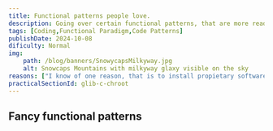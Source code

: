 ```yaml
---
title: Functional patterns people love.
description: Going over certain functional patterns, that are more readable, concise, and just fun ^ب^
tags: [Coding,Functional Paradigm,Code Patterns]
publishDate: 2024-10-08
dificulty: Normal
img:
    path: /blog/banners/SnowycapsMilkyway.jpg
    alt: Snowcaps Mountains with milkyway glaxy visible on the sky
reasons: ["I know of one reason, that is to install propietary software that does not have pre-compiled Musl-C version. Aside from that, there isn't any reason to get Glib-C support (). Glib-C support may be complicated, and also heavy on the system a lot of times", "Arch is easy to use compared to Gentoo, and it has a lot of packages compared to Debian. To be honest, Arch chroot was much easier to setup than I expected"]
practicalSectionId: glib-c-chroot
---
```


## Fancy functional patterns 
